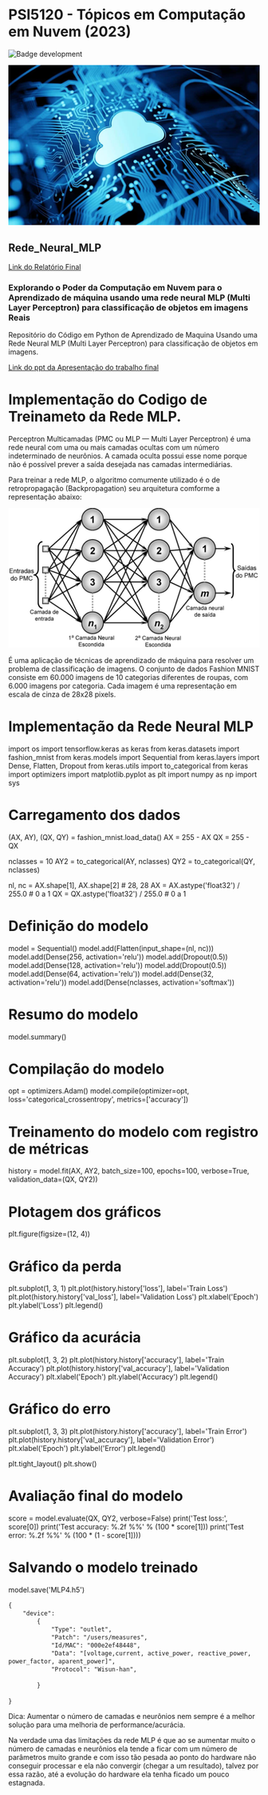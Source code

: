 # PSI5120 - Tópicos em Computação em Nuvem (2023)

![Badge development](http://img.shields.io/static/v1?label=states&message=%20Full&color=blue&style=for-the-badge)

![System Architecture](https://github.com/ruan-math/Rede_Neural_MLP/blob/main/cloud.jpg)

## Rede_Neural_MLP

[Link do Relatório Final ](https://github.com/ruan-math/Rede_Neural_MLP/blob/main/Trabalho%20final.pdf)

### Explorando o Poder da Computação em Nuvem para o Aprendizado de máquina usando uma rede neural  MLP (Multi Layer Perceptron) para classificação de objetos em imagens Reais

Repositório do Código em Python de Aprendizado de Maquina Usando uma Rede Neural MLP (Multi Layer Perceptron) para 
classificação de objetos em imagens.

[Link do ppt da Apresentação do trabalho final ](https://github.com/ruan-math/Rede_Neural_MLP/blob/main/Computa%C3%A7%C3%A3o%20em%20nuvem%20para%20aprendizado%20de%20m%C3%A1quina.pdf)

# Implementação do Codigo de Treinameto da Rede MLP.

Perceptron Multicamadas (PMC ou MLP — Multi Layer Perceptron) é uma rede neural com uma ou mais camadas ocultas com um número indeterminado de neurônios. A camada oculta possui esse nome porque não é possível prever a saída desejada nas camadas intermediárias.

Para treinar a rede MLP, o algoritmo comumente utilizado é o de retropropagação (Backpropagation) seu arquitetura comforme a representação abaixo:

![System Architecture](https://github.com/ruan-math/Rede_Neural_MLP/blob/main/MLP.png)


É uma aplicação de técnicas de aprendizado de máquina para resolver um problema de classificação de imagens. O conjunto de dados Fashion MNIST consiste em 60.000 imagens de 10 categorias diferentes de roupas, com 6.000 imagens por categoria. Cada imagem é uma representação em escala de cinza de 28x28 pixels.

# Implementação da Rede Neural MLP
import os
import tensorflow.keras as keras
from keras.datasets import fashion_mnist
from keras.models import Sequential
from keras.layers import Dense, Flatten, Dropout
from keras.utils import to_categorical
from keras import optimizers
import matplotlib.pyplot as plt
import numpy as np
import sys

# Carregamento dos dados
(AX, AY), (QX, QY) = fashion_mnist.load_data()
AX = 255 - AX
QX = 255 - QX

nclasses = 10
AY2 = to_categorical(AY, nclasses)
QY2 = to_categorical(QY, nclasses)

nl, nc = AX.shape[1], AX.shape[2]  # 28, 28
AX = AX.astype('float32') / 255.0  # 0 a 1
QX = QX.astype('float32') / 255.0  # 0 a 1

# Definição do modelo
model = Sequential()
model.add(Flatten(input_shape=(nl, nc)))
model.add(Dense(256, activation='relu'))
model.add(Dropout(0.5))
model.add(Dense(128, activation='relu'))
model.add(Dropout(0.5))
model.add(Dense(64, activation='relu'))
model.add(Dense(32, activation='relu'))
model.add(Dense(nclasses, activation='softmax'))

# Resumo do modelo
model.summary()

# Compilação do modelo
opt = optimizers.Adam()
model.compile(optimizer=opt,
              loss='categorical_crossentropy',
              metrics=['accuracy'])

# Treinamento do modelo com registro de métricas
history = model.fit(AX, AY2,
                    batch_size=100,
                    epochs=100,
                    verbose=True,
                    validation_data=(QX, QY2))

# Plotagem dos gráficos
plt.figure(figsize=(12, 4))

# Gráfico da perda
plt.subplot(1, 3, 1)
plt.plot(history.history['loss'], label='Train Loss')
plt.plot(history.history['val_loss'], label='Validation Loss')
plt.xlabel('Epoch')
plt.ylabel('Loss')
plt.legend()

# Gráfico da acurácia
plt.subplot(1, 3, 2)
plt.plot(history.history['accuracy'], label='Train Accuracy')
plt.plot(history.history['val_accuracy'], label='Validation Accuracy')
plt.xlabel('Epoch')
plt.ylabel('Accuracy')
plt.legend()

# Gráfico do erro
plt.subplot(1, 3, 3)
plt.plot(history.history['accuracy'], label='Train Error')
plt.plot(history.history['val_accuracy'], label='Validation Error')
plt.xlabel('Epoch')
plt.ylabel('Error')
plt.legend()

plt.tight_layout()
plt.show()

# Avaliação final do modelo
score = model.evaluate(QX, QY2, verbose=False)
print('Test loss:', score[0])
print('Test accuracy: %.2f %%' % (100 * score[1]))
print('Test error: %.2f %%' % (100 * (1 - score[1])))

# Salvando o modelo treinado
model.save('MLP4.h5')


``````
{ 
	"device":
		{
			"Type": "outlet",
			"Patch": "/users/measures",
			"Id/MAC": "000e2ef48448",
			"Data": "[voltage,current, active_power, reactive_power, power_factor, aparent_power]",
			"Protocol": "Wisun-han",
		
		}

}
``````












Dica: Aumentar o número de camadas e neurônios nem sempre é a melhor solução para uma melhoria de performance/acurácia.

Na verdade uma das limitações da rede MLP é que ao se aumentar muito o número de camadas e neurônios ela tende a ficar com um número de parâmetros muito grande e com isso tão pesada ao ponto do hardware não conseguir processar e ela não convergir (chegar a um resultado), talvez por essa razão, até a evolução do hardware ela tenha ficado um pouco estagnada.

